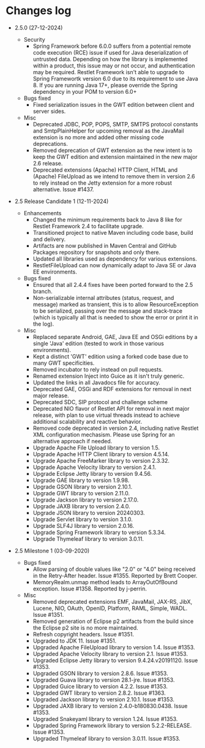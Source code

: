 Changes log
===========

- 2.5.0 (27-12-2024)
    - Security
       - Spring Framework before 6.0.0 suffers from a potential remote code execution (RCE) issue if used for Java deserialization
         of untrusted data. Depending on how the library is implemented within a product, this issue may or not occur, and
         authentication may be required. Restlet Framework isn't able to upgrade to Spring Framewortk version 6.0 due to its
         requirement to use Java 8. If you are running Java 17+, please override the Spring dependency in your POM to version 6.0+
    - Bugs fixed
       - Fixed serialization issues in the GWT edition between client and server sides.
    - Misc
      - Deprecated JDBC, POP, POPS, SMTP, SMTPS protocol constants and SmtpPlainHelper for upcoming removal as the JavaMail extension
        is no more and added other missing code deprecations.        
      - Removed deprecation of GWT extension as the new intent is to keep the GWT edition and extension maintained in the new
        major 2.6 release.
      - Deprecated extensions (Apache) HTTP Client, HTML and (Apache) FileUpload as we intend to remove them in version 2.6 to
        rely instead on the Jetty extension for a more robust alternative. Issue #1437.

- 2.5 Release Candidate 1 (12-11-2024)
    - Enhancements
      - Changed the minimum requirements back to Java 8 like for Restlet Framework 2.4 to facilitate upgrade.
      - Transitioned project to native Maven including code base, build and delivery.
      - Artifacts are now published in Maven Central and GitHub Packages repository for snapshots and only there.
      - Updated all libraries used as dependency for various extensions.
      - RestletFileUpload can now dynamically adapt to Java SE or Java EE environments.
    - Bugs fixed
      - Ensured that all 2.4.4 fixes have been ported forward to the 2.5 branch.
      - Non-serializable internal attributes (status, request, and message) marked as transient,
        this is to allow ResourceException to be serialized, passing over the message and stack-trace
        (which is typically all that is needed to show the error or print it in the log).
    - Misc
      - Replaced separate Android, GAE, Java EE and OSGi editions by a single 'Java' edition
        (tested to work in those various environments).
      - Kept a distinct 'GWT' edition using a forked code base due to many GWT specificities.
      - Removed incubator to rely instead on pull requests.
      - Renamed extension Inject into Guice as it isn't truly generic.
      - Updated the links in all Javadocs file for accuracy.
      - Deprecated GAE, OSGi and RDF extensions for removal in next major release.
      - Deprecated SDC, SIP protocol and challenge scheme
      - Deprecated NIO flavor of Restlet API for removal in next major release, with plan to use
        virtual threads instead to achieve additional scalability and reactive behavior.
      - Removed code deprecated in version 2.4, including native Restlet XML configuration mechasism.
        Please use Spring for an alternative approach if needed.
      - Upgrade Apache File Upload library to version 1.5.
      - Upgrade Apache HTTP Client library to version 4.5.14.
      - Upgrade Apache FreeMarker library to version 2.3.32.
      - Upgrade Apache Velocity library to version 2.4.1.
      - Upgrade Eclipse Jetty library to version 9.4.56.
      - Upgrade GAE library to version 1.9.98.
      - Upgrade GSON library to version 2.10.1.
      - Upgrade GWT library to version 2.11.0.
      - Upgrade Jackson library to version 2.17.0.
      - Upgrade JAXB library to version 2.4.0.
      - Upgrade JSON library to version 20240303.
      - Upgrade Servlet library to version 3.1.0.
      - Upgrade SLF4J library to version 2.0.16.
      - Upgrade Spring Framework library to version 5.3.34.
      - Upgrade Thymeleaf library to version 3.0.11.

- 2.5 Milestone 1 (03-09-2020)
    - Bugs fixed
      - Allow parsing of double values like "2.0" or "4.0" being received in
        the Retry-After header. Issue #1355.
        Reported by Brett Cooper.
      - MemoryRealm.unmap method leads to ArrayOutOfBound exception. Issue #1358.
        Reported by j-perrin.
    - Misc
      - Removed deprecated extensions EMF, JavaMail, JAX-RS, JibX, Lucene, NIO, 
        OAuth, OpenID, Platform, RAML, Simple, WADL. Issue #1351.
      - Removed generation of Eclipse p2 artifacts from the build since the 
        Eclipse p2 site is no more maintained.
      - Refresh copyright headers. Issue #1351.
      - Upgraded to JDK 11. Issue #1351.
      - Upgraded Apache FileUpload library to version 1.4. Issue #1353.
      - Upgraded Apache Velocity library to version 2.1. Issue #1353.
      - Upgraded Eclipse Jetty library to version 9.4.24.v20191120. Issue #1353.
      - Upgraded GSON library to version 2.8.6. Issue #1353.
      - Upgraded Guava library to version 28.1-jre. Issue #1353.
      - Upgraded Guice library to version 4.2.2. Issue #1353.
      - Upgraded GWT library to version 2.8.2. Issue #1363.
      - Upgraded Jackson library to version 2.10.1. Issue #1353.
      - Upgraded JAXB library to version 2.4.0-b180830.0438. Issue #1353.
      - Upgraded Snakeyaml library to version 1.24. Issue #1353.
      - Upgraded Spring Framework library to version 5.2.2-RELEASE. Issue #1353.
      - Upgraded Thymeleaf library to version 3.0.11. Issue #1353.
